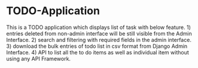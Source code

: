 # TODO-Application
This is a TODO application which displays list of task with below feature.  1) entries deleted from non-admin interface will be still visible from the Admin Interface.  2) search and filtering with required fields in the admin interface. 3) download the bulk entries of todo list in csv format from Django Admin Interface. 4) API to list all the to do items as well as individual item without using any API Framework.
